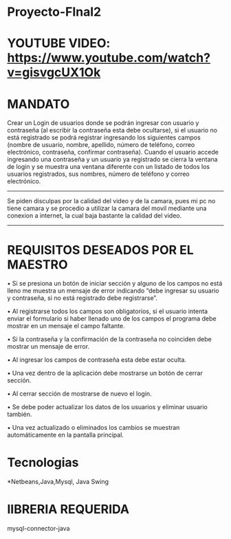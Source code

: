 #   Proyecto-FInal2


# YOUTUBE VIDEO: https://www.youtube.com/watch?v=gisvgcUX1Ok



# MANDATO
Crear un Login de usuarios donde se podrán ingresar con usuario y contraseña (al 
escribir la contraseña esta debe ocultarse), si el usuario no está registrado se podrá 
registrar ingresando los siguientes campos (nombre de usuario, nombre, apellido, 
número de teléfono, correo electrónico, contraseña, confirmar contraseña). Cuando 
el usuario accede ingresando una contraseña y un usuario ya registrado se cierra la 
ventana de login y se muestra una ventana diferente con un listado de todos los 
usuarios registrados, sus nombres, número de teléfono y correo electrónico.


____________________________________________________________________________________________________________

Se piden disculpas por la calidad del video y de la camara, pues mi pc no tiene camara y se procedio a utilizar
la camara del movil mediante una conexion a internet, la cual baja bastante la calidad del video.
____________________________________________________________________________________________________________



# REQUISITOS DESEADOS POR EL MAESTRO


• Si se presiona un botón de iniciar sección y alguno de los campos no está 
lleno me muestra un mensaje de error indicando “debe ingresar su usuario 
y contraseña, si no está registrado debe registrarse”.

• Al registrarse todos los campos son obligatorios, si el usuario intenta enviar 
  el formulario si haber llenado uno de los campos el programa debe mostrar 
  en un mensaje el campo faltante.

• Si la contraseña y la confirmación de la contraseña no coinciden debe 
  mostrar un mensaje de error.

• Al ingresar los campos de contraseña esta debe estar oculta.

• Una vez dentro de la aplicación debe mostrarse un botón de cerrar sección.

• Al cerrar sección de mostrarse de nuevo el login.

• Se debe poder actualizar los datos de los usuarios y eliminar usuario 
  también.

• Una vez actualizado o eliminados los cambios se muestran 
  automáticamente en la pantalla principal.

# Tecnologias
*Netbeans,Java,Mysql, Java Swing

# lIBRERIA REQUERIDA
mysql-connector-java
